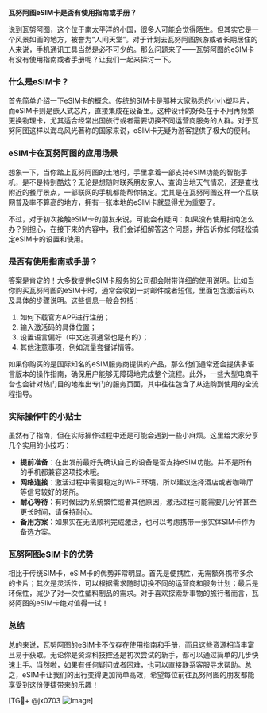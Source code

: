 **瓦努阿图eSIM卡是否有使用指南或手册？**

说到瓦努阿图，这个位于南太平洋的小国，很多人可能会觉得陌生。但其实它是一个风景如画的地方，被誉为“人间天堂”。对于计划去瓦努阿图旅游或者长期居住的人来说，手机通讯工具当然是必不可少的。那么问题来了——瓦努阿图的eSIM卡有没有使用指南或者手册呢？让我们一起来探讨一下。

### 什么是eSIM卡？

首先简单介绍一下eSIM卡的概念。传统的SIM卡是那种大家熟悉的小小塑料片，而eSIM卡则是嵌入式芯片，直接集成在设备里。这种设计的好处在于不用再频繁更换物理卡，尤其适合经常出国旅行或者需要切换不同运营商服务的人群。对于瓦努阿图这样以海岛风光著称的国家来说，eSIM卡无疑为游客提供了极大的便利。

### eSIM卡在瓦努阿图的应用场景

想象一下，当你踏上瓦努阿图的土地时，手里拿着一部支持eSIM功能的智能手机，是不是特别酷炫？无论是想随时联系朋友家人、查询当地天气情况，还是查找附近的餐厅景点，一部联网的手机都能帮你搞定。尤其是在瓦努阿图这样一个互联网普及率不算高的地方，拥有一张本地的eSIM卡就显得尤为重要了。

不过，对于初次接触eSIM卡的朋友来说，可能会有疑问：如果没有使用指南怎么办？别担心，在接下来的内容中，我们会详细解答这个问题，并告诉你如何轻松搞定eSIM卡的设置和使用。

### 是否有使用指南或手册？

答案是肯定的！大多数提供eSIM卡服务的公司都会附带详细的使用说明。比如当你购买瓦努阿图的eSIM卡时，通常会收到一封邮件或者短信，里面包含激活码以及具体的步骤说明。这些信息一般会包括：

1. 如何下载官方APP进行注册；
2. 输入激活码的具体位置；
3. 设置语言偏好（中文选项通常也是有的）；
4. 其他注意事项，例如流量套餐详情等。

如果你购买的是国际知名的eSIM服务商提供的产品，那么他们通常还会提供多语言版本的操作指南，确保用户能够无障碍地完成整个流程。此外，一些大型电商平台也会针对热门目的地推出专门的服务页面，其中往往包含了从选购到使用的全流程指导。

### 实际操作中的小贴士

虽然有了指南，但在实际操作过程中还是可能会遇到一些小麻烦。这里给大家分享几个实用的小技巧：

- **提前准备**：在出发前最好先确认自己的设备是否支持eSIM功能。并不是所有的手机都兼容这项技术哦。
- **网络连接**：激活过程中需要稳定的Wi-Fi环境，所以建议选择酒店或者咖啡厅等信号较好的场所。
- **耐心等待**：有时候因为系统繁忙或者其他原因，激活过程可能需要几分钟甚至更长时间，请保持耐心。
- **备用方案**：如果实在无法顺利完成激活，也可以考虑携带一张实体SIM卡作为备选方案。

### 瓦努阿图eSIM卡的优势

相比于传统SIM卡，eSIM卡的优势非常明显。首先是便携性，无需额外携带多余的卡片；其次是灵活性，可以根据需求随时切换不同的运营商和服务计划；最后是环保性，减少了对一次性塑料制品的需求。对于喜欢探索新事物的旅行者而言，瓦努阿图的eSIM卡绝对值得一试！

### 总结

总的来说，瓦努阿图的eSIM卡不仅存在使用指南和手册，而且这些资源相当丰富且易于获取。无论你是资深科技控还是初次尝试的新手，都可以通过简单的几步快速上手。当然啦，如果有任何疑问或者困难，也可以直接联系客服寻求帮助。总之，eSIM卡让我们的出行变得更加简单高效，希望每位前往瓦努阿图的朋友都能享受到这份便捷带来的乐趣！

[TG💪+ @jx0703 ![Image](https://github.com/user-attachments/assets/dbca1d08-cadb-493c-b0ec-ad6f7a83f270)]